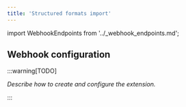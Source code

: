 ```yaml
---
title: 'Structured formats import'
---
```


import WebhookEndpoints from '../\_webhook_endpoints.md';

## Webhook configuration

:::warning[TODO]

_Describe how to create and configure the extension._

:::

<WebhookEndpoints
  eu1="https://elis.task-manager.rossum-ext.app/api/v1/tasks/structured-formats-import"
  eu2="https://shared-eu2.task-manager.rossum-ext.app/api/v1/tasks/structured-formats-import"
/>
